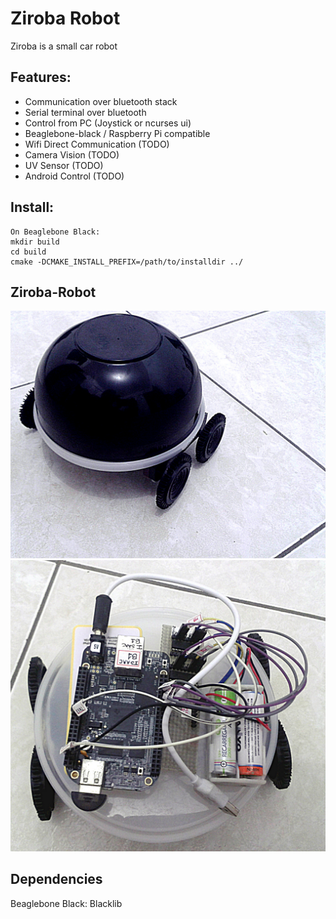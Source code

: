 Ziroba Robot
============

Ziroba is a small car robot
 
Features:
---------

   * Communication over bluetooth stack
   * Serial terminal over bluetooth
   * Control from PC (Joystick or ncurses ui)   
   * Beaglebone-black / Raspberry Pi compatible
   * Wifi Direct Communication (TODO)
   * Camera Vision (TODO)
   * UV Sensor (TODO)
   * Android Control (TODO)


Install:
--------
    On Beaglebone Black:
    mkdir build
    cd build
    cmake -DCMAKE_INSTALL_PREFIX=/path/to/installdir ../

Ziroba-Robot
------------
![alt tag](https://github.com/ismaia/ziroba/raw/master/docs/ziroba.jpg)
![alt tag](https://github.com/ismaia/ziroba/raw/master/docs/ziroba_circuits.jpg)


Dependencies
------------
Beaglebone Black: Blacklib

